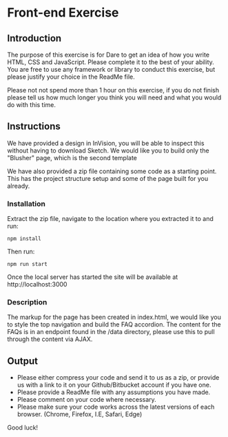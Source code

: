 # Front-end Exercise

## Introduction
The purpose of this exercise is for Dare to get an idea of how you write HTML, CSS and JavaScript. Please complete it to the best of your ability. You are free to use any framework or library to conduct this exercise, but please justify your choice in the ReadMe file. 

Please not not spend more than 1 hour on this exercise, if you do not finish please tell us how much longer you think you will need and what you would do with this time.

  
## Instructions
We have provided a design in InVision, you will be able to inspect this without having to download Sketch. We would like you to build only the "Blusher" page, which is the second template

We have also provided a zip file containing some code as a starting point. This has the project structure setup and some of the page built for you already.
  

### Installation
Extract the zip file, navigate to the location where you extracted it to and run:
```
npm install
```
Then run:
```
npm run start
```
Once the local server has started the site will be available at http://localhost:3000

### Description
The markup for the page has been created in index.html, we would like you to style the top navigation and build the FAQ accordion. The content for the FAQs is in an endpoint found in the /data directory, please use this to pull through the content via AJAX.


## Output
- Please either compress your code and send it to us as a zip, or provide us with a link to it on your Github/Bitbucket account if you have one.
- Please provide a ReadMe file with any assumptions you have made.
- Please comment on your code where necessary.
- Please make sure your code works across the latest versions of each browser. (Chrome, Firefox, I.E, Safari, Edge)

Good luck!